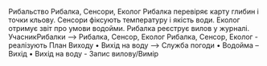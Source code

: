 Рибальство
Рибалка, Сенсори, Еколог
Рибалка перевіряє карту глибин і точки кльову. Сенсори фіксують температуру і якість води. Еколог отримує звіт про умови водойми. Рибалка реєструє вилов у журналі.
УчасникРибалки --> Рибалка, Сенсор, Еколог	Рибалка, Сенсор, Еколог - реалізують 
План Виходу
•	Вихід на воду --> Служба погоди
•	Водойма – Вихід
•	Вихід на воду - Запис вилову/Вимір 
